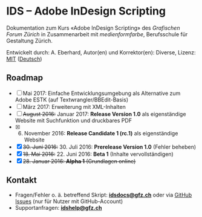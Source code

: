 # IDS – Adobe InDesign Scripting

Dokumentation zum Kurs «Adobe InDesign Scripting» des *Grafischen Forum Zürich* in Zusammenarbeit mit *medienformfarbe*, Berufsschule für Gestaltung Zürich.

Entwickelt durch: A. Eberhard, Autor(en) und Korrektor(en): Diverse, Lizenz: [MIT](https://github.com/meengit/ids/blob/master/LICENSE) ([Deutsch](https://de.wikipedia.org/wiki/MIT-Lizenz))

## Roadmap

- [ ] Mai 2017: Einfache Entwicklungsumgebung als Alternative zum Adobe ESTK (auf Textwrangler/BBEdit-Basis)
- [ ] März 2017: Erweiterung mit XML-Inhalten
- [ ] ~~August 2016:~~ Januar 2017: **Release Version 1.0** als eigenständige Website mit Suchfunktion und druckbares PDF
- [x] 6. November 2016: **Release Candidate 1 (rc.1)** als eigenständige Website
- [x] ~~30. Juni 2016:~~ 30. Juli 2016: **Prerelease Version 1.0** (Fehler beheben)
- [x] ~~18. Mai 2016:~~ 22. Juni 2016: **Beta 1** (Inhalte vervollständigen)
- [x] ~~28. Januar 2016: **Alpha 1** (Grundlagen online)~~

## Kontakt

- Fragen/Fehler o. ä. betreffend Skript: **idsdocs@gfz.ch** oder via [GitHub Issues](https://github.com/meengit/ids/issues) (nur für Nutzer mit GitHub-Account)
- Supportanfragen: **idshelp@gfz.ch**
